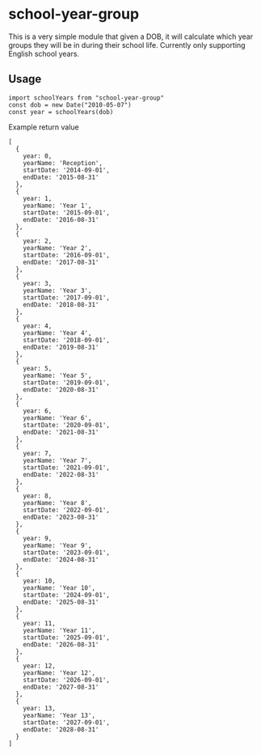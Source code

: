 # school-year-group

This is a very simple module that given a DOB, it will calculate which year groups they will be in during their school life. Currently only supporting English school years.

## Usage



    import schoolYears from "school-year-group"
    const dob = new Date("2010-05-07")
    const year = schoolYears(dob)


Example return value


    [
      {
        year: 0,
        yearName: 'Reception',
        startDate: '2014-09-01',
        endDate: '2015-08-31'
      },
      {
        year: 1,
        yearName: 'Year 1',
        startDate: '2015-09-01',
        endDate: '2016-08-31'
      },
      {
        year: 2,
        yearName: 'Year 2',
        startDate: '2016-09-01',
        endDate: '2017-08-31'
      },
      {
        year: 3,
        yearName: 'Year 3',
        startDate: '2017-09-01',
        endDate: '2018-08-31'
      },
      {
        year: 4,
        yearName: 'Year 4',
        startDate: '2018-09-01',
        endDate: '2019-08-31'
      },
      {
        year: 5,
        yearName: 'Year 5',
        startDate: '2019-09-01',
        endDate: '2020-08-31'
      },
      {
        year: 6,
        yearName: 'Year 6',
        startDate: '2020-09-01',
        endDate: '2021-08-31'
      },
      {
        year: 7,
        yearName: 'Year 7',
        startDate: '2021-09-01',
        endDate: '2022-08-31'
      },
      {
        year: 8,
        yearName: 'Year 8',
        startDate: '2022-09-01',
        endDate: '2023-08-31'
      },
      {
        year: 9,
        yearName: 'Year 9',
        startDate: '2023-09-01',
        endDate: '2024-08-31'
      },
      {
        year: 10,
        yearName: 'Year 10',
        startDate: '2024-09-01',
        endDate: '2025-08-31'
      },
      {
        year: 11,
        yearName: 'Year 11',
        startDate: '2025-09-01',
        endDate: '2026-08-31'
      },
      {
        year: 12,
        yearName: 'Year 12',
        startDate: '2026-09-01',
        endDate: '2027-08-31'
      },
      {
        year: 13,
        yearName: 'Year 13',
        startDate: '2027-09-01',
        endDate: '2028-08-31'
      }
    ]